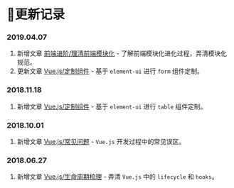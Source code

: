 # 📝更新记录

### 2019.04.07
  1. 新增文章 [前端进阶/理清前端模块化](/post/advanced/clear-front-end-modular) - 了解前端模块化进化过程，弄清模块化规范。
  2. 更新文章 [Vue.js/定制组件](/post/vue/components) - 基于 `element-ui` 进行 `form` 组件定制。
  
### 2018.11.18
  1. 新增文章 [Vue.js/定制组件](/post/vue/components) - 基于 `element-ui` 进行 `table` 组件定制。

### 2018.10.01
  1. 新增文章 [Vue.js/常见问题](/post/vue/problems) - `Vue.js` 开发过程中的常见误区。

### 2018.06.27
  1. 新增文章 [Vue.js/生命周期梳理](/post/vue/lifecycle) - 弄清 `Vue.js` 中的 `lifecycle` 和 `hooks`。
